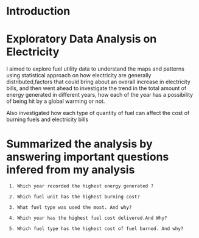 # Introduction 
# Exploratory Data Analysis on Electricity 

I aimed to explore fuel utility data to understand
the maps and patterns using statistical approach on
how electricity are generally distributed,factors that
could bring about an overall increase in electricity bills,
and then went ahead to investigate the trend in the total 
amount of energy generated in different years, how each of the 
year has a possibility of being hit by a global warming or not. 

Also investigated how each type of quantity of fuel can 
affect the cost of burning fuels and electricity bills 

# Summarized the analysis by answering important questions infered from my analysis 

     1. Which year recorded the highest energy generated ?

     2. Which fuel unit has the highest burning cost?

     3. What fuel type was used the most. And why? 
     
     4. Which year has the highest fuel cost delivered.And Why? 
     
     5. Which fuel type has the highest cost of fuel burned. And why? 
 
